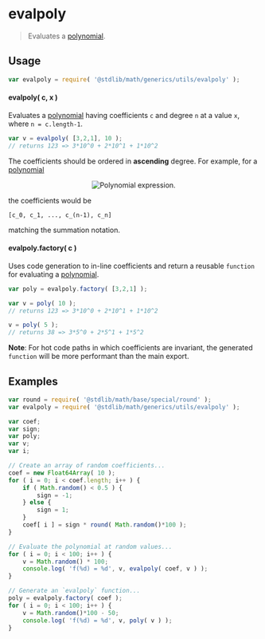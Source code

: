 evalpoly
===
> Evaluates a [polynomial][polynomial].

<!-- <usage> -->
## Usage

``` javascript
var evalpoly = require( '@stdlib/math/generics/utils/evalpoly' );
```

#### evalpoly( c, x )

Evaluates a [polynomial][polynomial] having coefficients `c` and degree `n` at a value `x`, where `n = c.length-1`.

``` javascript
var v = evalpoly( [3,2,1], 10 );
// returns 123 => 3*10^0 + 2*10^1 + 1*10^2
```

The coefficients should be ordered in __ascending__ degree. For example, for a [polynomial][polynomial]

<!-- <equation class="equation" label="eq:polynomial" align="center" raw="c_nx^n + c_{n-1}x^{n-1} + \ldots + c_1x^1 + c_0 = \sum_{i=0}^{n} c_ix^i" alt="Polynomial expression."> -->
<div class="equation" align="center" data-raw-text="c_nx^n + c_{n-1}x^{n-1} + \ldots + c_1x^1 + c_0 = \sum_{i=0}^{n} c_ix^i" data-equation="eq:polynomial">
	<img src="" alt="Polynomial expression.">
	<br>
</div>
<!-- </equation> -->

the coefficients would be

```
[c_0, c_1, ..., c_(n-1), c_n]
```

matching the summation notation.


#### evalpoly.factory( c )

Uses code generation to in-line coefficients and return a reusable `function` for evaluating a [polynomial][polynomial].

``` javascript
var poly = evalpoly.factory( [3,2,1] );

var v = poly( 10 );
// returns 123 => 3*10^0 + 2*10^1 + 1*10^2

v = poly( 5 );
// returns 38 => 3*5^0 + 2*5^1 + 1*5^2
```

__Note__: For hot code paths in which coefficients are invariant, the generated `function` will be more performant than the main export.
<!-- </usage> -->

<!-- <examples> -->
## Examples

``` javascript
var round = require( '@stdlib/math/base/special/round' );
var evalpoly = require( '@stdlib/math/generics/utils/evalpoly' );

var coef;
var sign;
var poly;
var v;
var i;

// Create an array of random coefficients...
coef = new Float64Array( 10 );
for ( i = 0; i < coef.length; i++ ) {
	if ( Math.random() < 0.5 ) {
		sign = -1;
	} else {
		sign = 1;
	}
	coef[ i ] = sign * round( Math.random()*100 );
}

// Evaluate the polynomial at random values...
for ( i = 0; i < 100; i++ ) {
	v = Math.random() * 100;
	console.log( 'f(%d) = %d', v, evalpoly( coef, v ) );
}

// Generate an `evalpoly` function...
poly = evalpoly.factory( coef );
for ( i = 0; i < 100; i++ ) {
	v = Math.random()*100 - 50;
	console.log( 'f(%d) = %d', v, poly( v ) );
}
```
<!-- </examples> -->

<!-- <links> -->
[polynomial]: https://en.wikipedia.org/wiki/Polynomial
<!-- </links> -->
